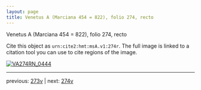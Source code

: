 ```yaml
---
layout: page
title: Venetus A (Marciana 454 = 822), folio 274, recto
---
```


Venetus A (Marciana 454 = 822), folio 274, recto

Cite this object as `urn:cite2:hmt:msA.v1:274r`.  The full image is linked to a citation tool you can use to cite regions of the image.

[![VA274RN_0444](http://www.homermultitext.org/iipsrv?IIIF=/project/homer/pyramidal/deepzoom/hmt/vaimg/2017a/VA274RN_0444.tif/full/800,/0/default.jpg)](http://www.homermultitext.org/ict2/?urn=urn:cite2:hmt:vaimg.2017a:VA274RN_0444) 

---

previous:  [273v](../273v/) | next: [274v](../274v/)